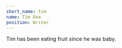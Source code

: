 ```yaml
---
short_name: tim
name: Tim Doe
position: Writer
---
```

Tim has been eating fruit since he was baby.
